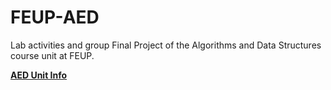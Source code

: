 # FEUP-AED

Lab activities and group Final Project of the Algorithms and Data Structures course unit at FEUP.

[**AED Unit Info**](https://sigarra.up.pt/feup/pt/UCURR_GERAL.FICHA_UC_VIEW?pv_ocorrencia_id=501673)
